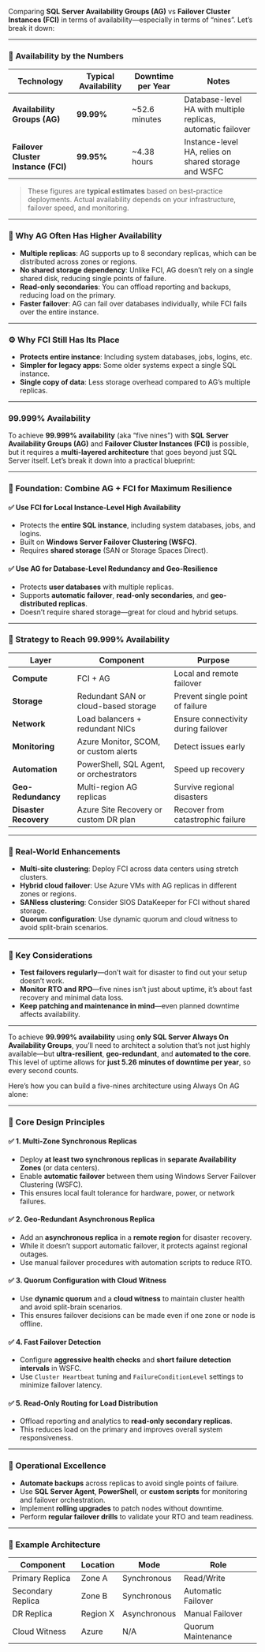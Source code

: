 Comparing **SQL Server Availability Groups (AG)** vs **Failover Cluster Instances (FCI)** in terms of availability—especially in terms of “nines”. Let’s break it down:

---

### 🧮 Availability by the Numbers

| Technology                  | Typical Availability | Downtime per Year | Notes |
|----------------------------|----------------------|-------------------|-------|
| **Availability Groups (AG)** | **99.99%**            | ~52.6 minutes     | Database-level HA with multiple replicas, automatic failover |
| **Failover Cluster Instance (FCI)** | **99.95%**            | ~4.38 hours       | Instance-level HA, relies on shared storage and WSFC |

> These figures are **typical estimates** based on best-practice deployments. Actual availability depends on your infrastructure, failover speed, and monitoring.

---

### 🧠 Why AG Often Has Higher Availability

- **Multiple replicas**: AG supports up to 8 secondary replicas, which can be distributed across zones or regions.
- **No shared storage dependency**: Unlike FCI, AG doesn’t rely on a single shared disk, reducing single points of failure.
- **Read-only secondaries**: You can offload reporting and backups, reducing load on the primary.
- **Faster failover**: AG can fail over databases individually, while FCI fails over the entire instance.

---

### ⚙️ Why FCI Still Has Its Place

- **Protects entire instance**: Including system databases, jobs, logins, etc.
- **Simpler for legacy apps**: Some older systems expect a single SQL instance.
- **Single copy of data**: Less storage overhead compared to AG’s multiple replicas.

---
### 99.999% Availability

To achieve **99.999% availability** (aka “five nines”) with **SQL Server Availability Groups (AG)** and **Failover Cluster Instances (FCI)** is possible, but it requires a **multi-layered architecture** that goes beyond just SQL Server itself. Let’s break it down into a practical blueprint:

---

### 🧱 Foundation: Combine AG + FCI for Maximum Resilience

#### ✅ **Use FCI for Local Instance-Level High Availability**
- Protects the **entire SQL instance**, including system databases, jobs, and logins.
- Built on **Windows Server Failover Clustering (WSFC)**.
- Requires **shared storage** (SAN or Storage Spaces Direct).

#### ✅ **Use AG for Database-Level Redundancy and Geo-Resilience**
- Protects **user databases** with multiple replicas.
- Supports **automatic failover**, **read-only secondaries**, and **geo-distributed replicas**.
- Doesn’t require shared storage—great for cloud and hybrid setups.

---

### 🧠 Strategy to Reach 99.999% Availability

| Layer | Component | Purpose |
|-------|-----------|---------|
| **Compute** | FCI + AG | Local and remote failover |
| **Storage** | Redundant SAN or cloud-based storage | Prevent single point of failure |
| **Network** | Load balancers + redundant NICs | Ensure connectivity during failover |
| **Monitoring** | Azure Monitor, SCOM, or custom alerts | Detect issues early |
| **Automation** | PowerShell, SQL Agent, or orchestrators | Speed up recovery |
| **Geo-Redundancy** | Multi-region AG replicas | Survive regional disasters |
| **Disaster Recovery** | Azure Site Recovery or custom DR plan | Recover from catastrophic failure |

---

### 🧪 Real-World Enhancements

- **Multi-site clustering**: Deploy FCI across data centers using stretch clusters.
- **Hybrid cloud failover**: Use Azure VMs with AG replicas in different zones or regions.
- **SANless clustering**: Consider SIOS DataKeeper for FCI without shared storage.
- **Quorum configuration**: Use dynamic quorum and cloud witness to avoid split-brain scenarios.

---

### 📌 Key Considerations

- **Test failovers regularly**—don’t wait for disaster to find out your setup doesn’t work.
- **Monitor RTO and RPO**—five nines isn’t just about uptime, it’s about fast recovery and minimal data loss.
- **Keep patching and maintenance in mind**—even planned downtime affects availability.

---

To achieve **99.999% availability** using **only SQL Server Always On Availability Groups**, you’ll need to architect a solution that’s not just highly available—but **ultra-resilient**, **geo-redundant**, and **automated to the core**. This level of uptime allows for **just 5.26 minutes of downtime per year**, so every second counts.

Here’s how you can build a five-nines architecture using Always On AG alone:

---

### 🧱 Core Design Principles

#### ✅ 1. **Multi-Zone Synchronous Replicas**
- Deploy **at least two synchronous replicas** in **separate Availability Zones** (or data centers).
- Enable **automatic failover** between them using Windows Server Failover Clustering (WSFC).
- This ensures local fault tolerance for hardware, power, or network failures.

#### ✅ 2. **Geo-Redundant Asynchronous Replica**
- Add an **asynchronous replica** in a **remote region** for disaster recovery.
- While it doesn’t support automatic failover, it protects against regional outages.
- Use manual failover procedures with automation scripts to reduce RTO.

#### ✅ 3. **Quorum Configuration with Cloud Witness**
- Use **dynamic quorum** and a **cloud witness** to maintain cluster health and avoid split-brain scenarios.
- This ensures failover decisions can be made even if one zone or node is offline.

#### ✅ 4. **Fast Failover Detection**
- Configure **aggressive health checks** and **short failure detection intervals** in WSFC.
- Use `Cluster Heartbeat` tuning and `FailureConditionLevel` settings to minimize failover latency.

#### ✅ 5. **Read-Only Routing for Load Distribution**
- Offload reporting and analytics to **read-only secondary replicas**.
- This reduces load on the primary and improves overall system responsiveness.

---

### 🔧 Operational Excellence

- **Automate backups** across replicas to avoid single points of failure.
- Use **SQL Server Agent**, **PowerShell**, or **custom scripts** for monitoring and failover orchestration.
- Implement **rolling upgrades** to patch nodes without downtime.
- Perform **regular failover drills** to validate your RTO and team readiness.

---

### 📌 Example Architecture

| Component           | Location         | Mode         | Role                  |
|---------------------|------------------|--------------|------------------------|
| Primary Replica     | Zone A           | Synchronous  | Read/Write             |
| Secondary Replica   | Zone B           | Synchronous  | Automatic Failover     |
| DR Replica          | Region X         | Asynchronous | Manual Failover        |
| Cloud Witness       | Azure            | N/A          | Quorum Maintenance     |


